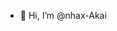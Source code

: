 - 👋 Hi, I’m @nhax-Akai

<!---
nhax-Akai/nhax-Akai is a ✨ special ✨ repository because its `README.md` (this file) appears on your GitHub profile.
You can click the Preview link to take a look at your changes.
--->
